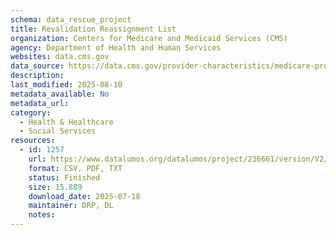 ```yaml
---
schema: data_rescue_project 
title: Revalidation Reassignment List
organization: Centers for Medicare and Medicaid Services (CMS)
agency: Department of Health and Human Services
websites: data.cms.gov
data_source: https://data.cms.gov/provider-characteristics/medicare-provider-supplier-enrollment/revalidation-reassignment-list
description: 
last_modified: 2025-08-10
metadata_available: No
metadata_url: 
category:
  - Health & Healthcare 
  - Social Services 
resources:
  - id: 1257
    url: https://www.datalumos.org/datalumos/project/236661/version/V2/view
    format: CSV, PDF, TXT
    status: Finished
    size: 15.889
    download_date: 2025-07-18
    maintainer: DRP, DL
    notes: 
---
```

